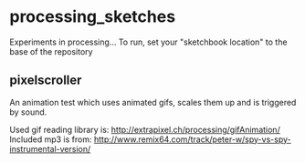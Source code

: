 processing_sketches
===================

Experiments in processing... To run, set your "sketchbook location" to the base of the repository

pixelscroller
-------------

An animation test which uses animated gifs, scales them up and is triggered by sound.

Used gif reading library is: http://extrapixel.ch/processing/gifAnimation/
Included mp3 is from: http://www.remix64.com/track/peter-w/spy-vs-spy-instrumental-version/
